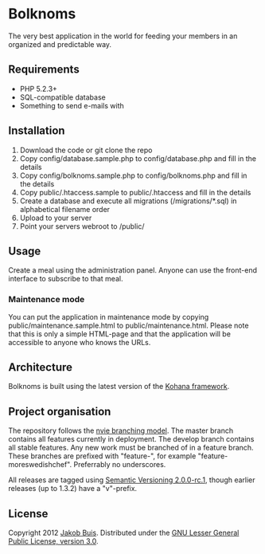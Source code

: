 # Bolknoms

The very best application in the world for feeding your members in an organized and predictable way.

## Requirements
* PHP 5.2.3+
* SQL-compatible database
* Something to send e-mails with

## Installation
1. Download the code or git clone the repo
1. Copy config/database.sample.php to config/database.php and fill in the details
1. Copy config/bolknoms.sample.php to config/bolknoms.php and fill in the details
1. Copy public/.htaccess.sample to public/.htaccess and fill in the details
1. Create a database and execute all migrations (/migrations/*.sql) in alphabetical filename order
1. Upload to your server
1. Point your servers webroot to /public/

## Usage
Create a meal using the administration panel. Anyone can use the front-end interface to subscribe to that meal.

### Maintenance mode
You can put the application in maintenance mode by copying public/maintenance.sample.html to public/maintenance.html. Please note that this is only a simple HTML-page and that the application will be accessible to anyone who knows the URLs.

## Architecture
Bolknoms is built using the latest version of the [Kohana framework](http://kohanaframework.org/).

## Project organisation
The repository follows the [nvie branching model](http://nvie.com/posts/a-successful-git-branching-model/). The master branch contains all features currently in deployment. The develop branch contains all stable features. Any new work must be branched of in a feature branch. These branches are prefixed with "feature-", for example "feature-moreswedishchef". Preferrably no underscores.

All releases are tagged using [Semantic Versioning 2.0.0-rc.1](http://semver.org/), though earlier releases (up to 1.3.2) have a "v"-prefix.

## License
Copyright 2012 [Jakob Buis](http://www.jakobbuis.com). Distributed under the [GNU Lesser General Public License, version 3.0](http://opensource.org/licenses/lgpl-3.0.html).
